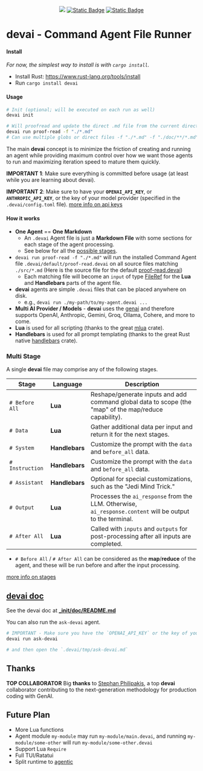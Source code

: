 <div align="center">

<a href="https://crates.io/crates/devai"><img src="https://img.shields.io/crates/v/devai.svg" /></a>
<a href="https://github.com/jeremychone/rust-devai"><img alt="Static Badge" src="https://img.shields.io/badge/GitHub-Repo?color=%23336699"></a>
<a href="https://www.youtube.com/watch?v=DSuvkCHdD5I&list=PL7r-PXl6ZPcBcLsBdBABOFUuLziNyigqj"><img alt="Static Badge" src="https://img.shields.io/badge/YouTube_devai_Intro-Video?style=flat&logo=youtube&color=%23ff0000"></a>

</div>

# **devai** - **Command Agent File Runner**

#### Install

_For now, the simplest way to install is with `cargo install`._

- Install Rust: https://www.rust-lang.org/tools/install
- Run `cargo install devai`

#### Usage

```sh
# Init (optional; will be executed on each run as well)
devai init

# Will proofread and update the direct .md file from the current directory
devai run proof-read -f "./*.md"
# Can use multiple globs or direct files -f "./*.md" -f "./doc/**/*.md"
```

The main **devai** concept is to minimize the friction of creating and running an agent while providing maximum control over how we want those agents to run and maximizing iteration speed to mature them quickly.

**IMPORTANT 1**: Make sure everything is committed before usage (at least while you are learning about devai).

**IMPORTANT 2**: Make sure to have your **`OPENAI_API_KEY`**, or **`ANTHROPIC_API_KEY`**, or the key of your model provider (specified in the `.devai/config.toml` file). [more info on api keys](_init/doc/README.md#api-keys)

#### How it works

- **One Agent** == **One Markdown** 
    - An `.devai` Agent file is just a **Markdown File** with some sections for each stage of the agent processing.
    - See below for all the [possible stages](#multi-stage).
- `devai run proof-read -f "./*.md"` will run the installed Command Agent file `.devai/default/proof-read.devai` on all source files matching `./src/*.md` (Here is the source file for the default [proof-read.devai](/_init/agents/proof-read.devai))
  - Each matching file will become an `input` of type [FileRef](./_init/doc/lua.md#fileref) for the **Lua** and **Handlebars** parts of the agent file. 
- **devai** agents are simple `.devai` files that can be placed anywhere on disk.
  - e.g., `devai run ./my-path/to/my-agent.devai ...`  
- **Multi AI Provider / Models** - **devai** uses the [genai](https://crates.io/crates/genai) and therefore supports OpenAI, Anthropic, Gemini, Groq, Ollama, Cohere, and more to come. 
- **Lua** is used for all scripting (thanks to the great [mlua](https://crates.io/crates/mlua) crate).
- **Handlebars** is used for all prompt templating (thanks to the great Rust native [handlebars](https://crates.io/crates/handlebars) crate).     

### Multi Stage

A single **devai** file may comprise any of the following stages. 

| Stage           | Language       | Description                                                                                                |
|-----------------|----------------|------------------------------------------------------------------------------------------------------------|
| `# Before All`  | **Lua**        | Reshape/generate inputs and add command global data to scope (the "map" of the map/reduce capability).    |
| `# Data`        | **Lua**        | Gather additional data per input and return it for the next stages.                                       |
| `# System`      | **Handlebars** | Customize the prompt with the `data` and `before_all` data.                                                |
| `# Instruction` | **Handlebars** | Customize the prompt with the `data` and `before_all` data.                                                |
| `# Assistant`   | **Handlebars** | Optional for special customizations, such as the "Jedi Mind Trick."                                        |
| `# Output`      | **Lua**        | Processes the `ai_response` from the LLM. Otherwise, `ai_response.content` will be output to the terminal. |
| `# After All`   | **Lua**        | Called with `inputs` and `outputs` for post-processing after all inputs are completed.                     |


- `# Before All` / `# After All` can be considered as the **map**/**reduce** of the agent, and these will be run before and after the input processing.

[more info on stages](_init/doc/README.md#complete-stages-description)

## [devai doc](_init/doc/README.md)

See the devai doc at **[_init/doc/README.md](_init/doc/README.md)**

You can also run the `ask-devai` agent. 

```sh
# IMPORTANT - Make sure you have the `OPENAI_API_KEY` or the key of your model in your environment
devai run ask-devai

# and then open the `.devai/tmp/ask-devai.md`
```

## Thanks

**TOP COLLABORATOR** Big **thanks** to [Stephan Philipakis](https://github.com/sphilipakis), a top **devai** collaborator contributing to the next-generation methodology for production coding with GenAI.

## Future Plan

- More Lua functions
- Agent module `my-module` may run `my-module/main.devai`, and running `my-module/some-other` will run `my-module/some-other.devai`
- Support Lua `Require`
- Full TUI/Ratatui 
- Split runtime to [agentic](https://crates.io/crates/agentic)
